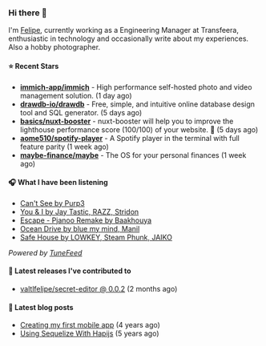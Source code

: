 ### Hi there 👋

I'm [Felipe](https://felipevm.com), currently working as a Engineering Manager at Transfeera, enthusiastic in technology and occasionally write about my experiences. Also a hobby photographer.

#### ⭐ Recent Stars
- **[immich-app/immich](https://github.com/immich-app/immich)** - High performance self-hosted photo and video management solution. (1 day ago)
- **[drawdb-io/drawdb](https://github.com/drawdb-io/drawdb)** - Free, simple, and intuitive online database design tool and SQL generator. (5 days ago)
- **[basics/nuxt-booster](https://github.com/basics/nuxt-booster)** - nuxt-booster will help you to improve the lighthouse performance score (100/100) of your website. 🚀 (5 days ago)
- **[aome510/spotify-player](https://github.com/aome510/spotify-player)** - A Spotify player in the terminal with full feature parity (1 week ago)
- **[maybe-finance/maybe](https://github.com/maybe-finance/maybe)** - The OS for your personal finances (1 week ago)

#### 🎧 What I have been listening
- [Can&#39;t See by Purp3](https://open.spotify.com/track/4i4VlFJnzkZWTyWRTQO5LR)
- [You &amp; I by Jay Tastic, RAZZ, Stridon](https://open.spotify.com/track/2gXV382ggogEavcfcsy22l)
- [Escape - Pjanoo Remake by Baakhouya](https://open.spotify.com/track/7qDDmUsZUrFp7d5czIuEZU)
- [Ocean Drive by blue my mind, Manil](https://open.spotify.com/track/74cM1yFsThjTcUiZqxZ3Nk)
- [Safe House by LOWKEY, Steam Phunk, JAIKO](https://open.spotify.com/track/09fYMdR8lPHQKgyQ2URs7a)

_Powered by [TuneFeed](https://tunefeed.app?ref=valtlfelipe-gh-profile)_ 

#### 🚀 Latest releases I've contributed to


- [valtlfelipe/secret-editor @ 0.0.2](https://github.com/valtlfelipe/secret-editor/releases/tag/0.0.2) (2 months ago)

#### 📄 Latest blog posts
- [Creating my first mobile app](https://felipevm.com/posts/creating-my-first-mobile-app/) (4 years ago)
- [Using Sequelize With Hapijs](https://felipevm.com/posts/using-sequelize-with-hapijs/) (5 years ago)
